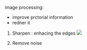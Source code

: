 image processing:
* improve prctorial information
* redner it 

1. Sharpen : enhacing the edges
![](https://i.imgur.com/Uk82EJU.png)

2. Remove noise